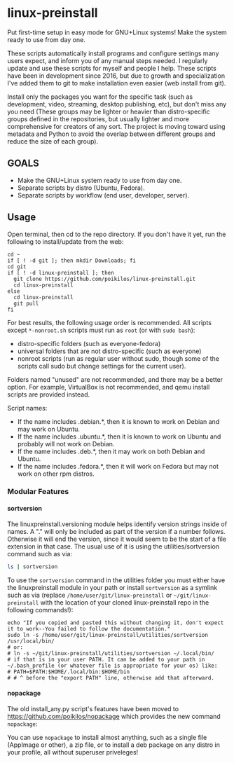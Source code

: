 # linux-preinstall
Put first-time setup in easy mode for GNU+Linux systems! Make the system ready to use from day one.

These scripts automatically install programs and configure settings many users expect, and inform you of any manual steps needed. I regularly update and use these scripts for myself and people I help. These scripts have been in development since 2016, but due to growth and specialization I've added them to git to make installation even easier (web install from git).

Install only the packages you want for the specific task (such as development, video, streaming, desktop publishing, etc), but don't miss any you need (These groups may be lighter or heavier than distro-specific groups defined in the repositories, but usually lighter and more comprehensive for creators of any sort. The project is moving toward using metadata and Python to avoid the overlap between different groups and reduce the size of each group).


## GOALS
* Make the GNU+Linux system ready to use from day one.
* Separate scripts by distro (Ubuntu, Fedora).
* Separate scripts by workflow (end user, developer, server).


## Usage
Open terminal, then cd to the repo directory. If you don't have it yet,
run the following to install/update from the web:
```
cd ~
if [ ! -d git ]; then mkdir Downloads; fi
cd git
if [ ! -d linux-preinstall ]; then
  git clone https://github.com/poikilos/linux-preinstall.git
  cd linux-preinstall
else
  cd linux-preinstall
  git pull
fi
```
For best results, the following usage order is recommended. All scripts
except `*-nonroot.sh` scripts must run as `root` (or with `sudo bash`):
* distro-specific folders (such as everyone-fedora)
* universal folders that are not distro-specific (such as everyone)
* nonroot scripts (run as regular user without sudo, though some of the
  scripts call sudo but change settings for the current user).

Folders named "unused" are not recommended, and there may be a better
option. For example, VirtualBox is not recommended, and qemu install
scripts are provided instead.

Script names:
- If the name includes .debian.*, then it is known to work on Debian and may work on Ubuntu.
- If the name includes .ubuntu.*, then it is known to work on Ubuntu and probably will not work on Debian.
- If the name includes .deb.*, then it may work on both Debian and Ubuntu.
- If the name includes .fedora.*, then it will work on Fedora but may not work on other rpm distros.

### Modular Features

#### sortversion
The linuxpreinstall.versioning module helps identify version strings
inside of names. A "." will only be included as part of the version if
a number follows. Otherwise it will end the version, since it would
seem to be the start of a file extension in that case. The usual use of
it is using the utilities/sortversion command such as via:
```bash
ls | sortversion
```

To use the `sortversion` command in the utilities folder you must
either have the linuxpreinstall module in your path or install
`sortversion` as a symlink such as via (replace
`/home/user/git/linux-preinstall` or `~/git/linux-preinstall` with the
location of your cloned linux-preinstall repo in the following
commands!):
```
echo "If you copied and pasted this without changing it, don't expect it to work--You failed to follow the documentation."
sudo ln -s /home/user/git/linux-preinstall/utilities/sortversion /usr/local/bin/
# or:
# ln -s ~/git/linux-preinstall/utilities/sortversion ~/.local/bin/
# if that is in your user PATH. It can be added to your path in ~/.bash_profile (or whatever file is appropriate for your os) like:
# PATH=$PATH:$HOME/.local/bin:$HOME/bin
# # ^ before the "export PATH" line, otherwise add that afterward.
```

#### nopackage
The old install_any.py script's features have been moved to
<https://github.com/poikilos/nopackage> which provides the new command
`nopackage`:

You can use `nopackage` to install almost anything, such as a single file (AppImage or other), a zip file, or to install a deb package on any distro in your profile, all without superuser priveleges!
